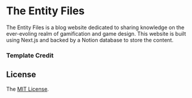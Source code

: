 # The Entity Files

The Entity Files is a blog website dedicated to sharing knowledge on the ever-evoling realm of gamification and game design. This website is built using Next.js and backed by a Notion database to store the content. 

### Template Credit
<a href="https://github.com/morethanmin"></a>

## License

The [MIT License](LICENSE).
